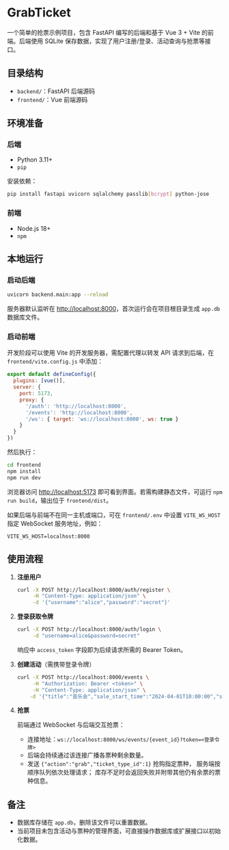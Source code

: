 # GrabTicket

一个简单的抢票示例项目，包含 FastAPI 编写的后端和基于 Vue 3 + Vite 的前端。后端使用 SQLite 保存数据，实现了用户注册/登录、活动查询与抢票等接口。

## 目录结构

- `backend/`：FastAPI 后端源码
- `frontend/`：Vue 前端源码

## 环境准备

### 后端

- Python 3.11+
- `pip`

安装依赖：

```bash
pip install fastapi uvicorn sqlalchemy passlib[bcrypt] python-jose
```

### 前端

- Node.js 18+
- `npm`

## 本地运行

### 启动后端

```bash
uvicorn backend.main:app --reload
```

服务器默认监听在 <http://localhost:8000>，首次运行会在项目根目录生成 `app.db` 数据库文件。

### 启动前端

开发阶段可以使用 Vite 的开发服务器，需配置代理以转发 API 请求到后端，在 `frontend/vite.config.js` 中添加：

```js
export default defineConfig({
  plugins: [vue()],
  server: {
    port: 5173,
    proxy: {
      '/auth': 'http://localhost:8000',
      '/events': 'http://localhost:8000',
      '/ws': { target: 'ws://localhost:8000', ws: true }
    }
  }
})
```

然后执行：

```bash
cd frontend
npm install
npm run dev
```

浏览器访问 <http://localhost:5173> 即可看到界面。若需构建静态文件，可运行 `npm run build`，输出位于 `frontend/dist`。

如果后端与前端不在同一主机或端口，可在 `frontend/.env` 中设置 `VITE_WS_HOST` 指定 WebSocket 服务地址，例如：

```
VITE_WS_HOST=localhost:8000
```

## 使用流程

1. **注册用户**

   ```bash
   curl -X POST http://localhost:8000/auth/register \
        -H "Content-Type: application/json" \
        -d '{"username":"alice","password":"secret"}'
   ```

2. **登录获取令牌**

   ```bash
   curl -X POST http://localhost:8000/auth/login \
        -d "username=alice&password=secret"
   ```

   响应中 `access_token` 字段即为后续请求所需的 Bearer Token。

3. **创建活动**（需携带登录令牌）

   ```bash
   curl -X POST http://localhost:8000/events \
        -H "Authorization: Bearer <token>" \
        -H "Content-Type: application/json" \
       -d '{"title":"音乐会","sale_start_time":"2024-04-01T10:00:00","start_time":"2024-05-01T19:00:00"}'
   ```

4. **抢票**

   前端通过 WebSocket 与后端交互抢票：

   - 连接地址：`ws://localhost:8000/ws/events/{event_id}?token=<登录令牌>`
   - 后端会持续通过该连接广播各票种剩余数量。
   - 发送 `{"action":"grab","ticket_type_id":1}` 抢购指定票种，
     服务端按顺序队列依次处理请求；
     库存不足时会返回失败并附带其他仍有余票的票种信息。

## 备注

- 数据库存储在 `app.db`，删除该文件可以重置数据。
- 当前项目未包含活动与票种的管理界面，可直接操作数据库或扩展接口以初始化数据。

